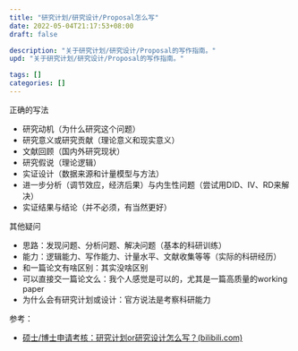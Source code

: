 ```yaml
---
title: "研究计划/研究设计/Proposal怎么写"
date: 2022-05-04T21:17:53+08:00
draft: false

description: "关于研究计划/研究设计/Proposal的写作指南。"
upd: "关于研究计划/研究设计/Proposal的写作指南。"

tags: []
categories: []
---
```


<!--more-->

正确的写法

- 研究动机（为什么研究这个问题）
- 研究意义或研究贡献（理论意义和现实意义）
- 文献回顾（国内外研究现状）
- 研究假说（理论逻辑）
- 实证设计（数据来源和计量模型与方法）
- 进一步分析（调节效应，经济后果）与内生性问题（尝试用DID、IV、RD来解决）
- 实证结果与结论（并不必须，有当然更好）

其他疑问

- 思路：发现问题、分析问题、解决问题（基本的科研训练）
- 能力：逻辑能力、写作能力、计量水平、文献收集等等（实际的科研经历）
- 和一篇论文有啥区别：其实没啥区别
- 可以直接交一篇论文么：我个人感觉是可以的，尤其是一篇高质量的working paper
- 为什么会有研究计划或设计：官方说法是考察科研能力

参考：

- [硕士/博士申请考核：研究计划or研究设计怎么写？(bilibili.com)](https://www.bilibili.com/read/cv12931229)

